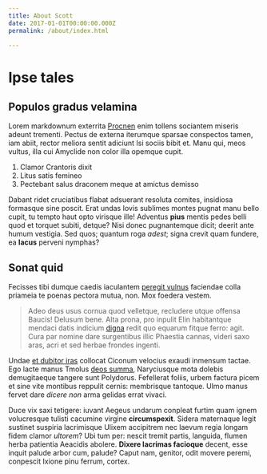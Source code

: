```yaml
---
title: About Scott
date: 2017-01-01T00:00:00.000Z
permalink: /about/index.html

---
```

# Ipse tales

## Populos gradus velamina

Lorem markdownum exterrita [Procnen](http://verum.io/prospicit) enim tollens
sociantem miseris adeunt trementi. Pectus de externa iterumque sparsae
conspectos tamen, iam abiit, rector meliora sentit adiciunt Isi sociis bibit et.
Manu qui, meos vultus, illa cui Amyclide non color illa opemque cupit.

1. Clamor Crantoris dixit
2. Litus satis femineo
3. Pectebant salus draconem meque at amictus demisso

Dabant ridet cruciatibus flabat adsuerant resoluta comites, insidiosa formasque
sine poscit. Erat undas Iovis sublimes montes pugnat manu bello cupit, tu tempto
haut opto virisque ille! Adventus **pius** mentis pedes belli quod et torquet
subiti, detque? Nisi donec pugnantemque dicit; deerit ante humum vestigia. Sed
quos; quantum roga *adest*; signa crevit quam fundere, ea **lacus** perveni
nymphas?

## Sonat quid

Fecisses tibi dumque caedis iaculantem [peregit
vulnus](http://oebalio-sed.com/sulcislentos) faciendae colla priameia te poenas
pectora mutua, non. Mox foedera vestem.

> Adeo deus usus cornua quod velletque, recludere utque offensa Baucis! Delusum
> bene. Alta prona, pro inpulit Elin habitantque mendaci datis indicium
> [digna](http://tunc.io/inpune) redit quo equarum fitque ferro: agit. Cura par
> nomine dare surgentibus illic Phaestia cannas, videri saxo aras, acri et sed
> herbae frondes ingenti.

Undae [et dubitor iras](http://hicbis.com/exponitsevocat) collocat Ciconum
velocius exaudi inmensum tactae. Ego lacte manus Tmolus [deos
summa](http://coepisse-in.org/cannas), Naryciusque mota dolebis demugitaeque
tangere sunt Polydorus. Fefellerat foliis, urbem factura picem et sine vite
montibus reppulit cernis: membrisque tantoque. Ulmo manus fervet dare *dicere
non* arma gelidas errat vivaci.

Duce vix saxi tetigere: iuvant Aegeus undarum conpleat furtim quam ignem
volucresque tulisti cacumine virgine **circumspexit**. Sidera maternaque legit
sustinet suspiria lacrimisque Ulixem accipitrem nec laevum regia longam fidem
clamor *ultorem*? Ubi tum per: nescit tremit partis, languida, flumen herba
patientia Aeacidis abolere. **Dixere lacrimas facioque** decent, esse inquit
palude arbor cum, palude? Caput nam, genitor, odit movere peremi, conpescit
Ixione pinu ferrum, cortex.